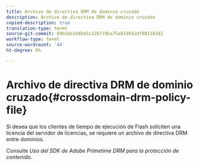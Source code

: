 ```yaml
---
title: Archivo de directiva DRM de dominio cruzado
description: Archivo de directiva DRM de dominio cruzado
copied-description: true
translation-type: tm+mt
source-git-commit: 89bdda1d4bd5c126f19ba75a819942df901183d1
workflow-type: tm+mt
source-wordcount: '44'
ht-degree: 0%

---
```



# Archivo de directiva DRM de dominio cruzado{#crossdomain-drm-policy-file}

Si desea que los clientes de tiempo de ejecución de Flash soliciten una licencia del servidor de licencias, se requiere un archivo de directiva DRM entre dominios.

Consulte *Uso del SDK de Adobe Primetime DRM para la protección de contenido*.
